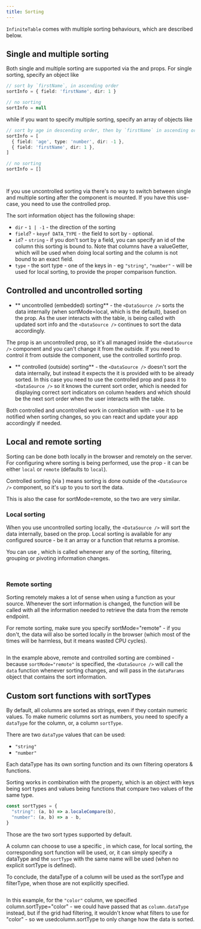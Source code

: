```yaml
---
title: Sorting
---
```


`InfiniteTable` comes with multiple sorting behaviours, which are described below.


## Single and multiple sorting

Both single and multiple sorting are supported via the <DataSourcePropLink name="sortInfo" /> and <DataSourcePropLink name="defaultSortInfo" /> props. For single sorting, specify an object like 
```ts
// sort by `firstName`, in ascending order
sortInfo = { field: 'firstName', dir: 1 }

// no sorting
sortInfo = null
```
while if you want to specify multiple sorting, specify an array of objects like

```ts
// sort by age in descending order, then by `firstName` in ascending order
sortInfo = [
  { field: 'age', type: 'number', dir: -1 },
  { field: 'firstName', dir: 1 },
]

// no sorting
sortInfo = []
```

<Sandpack title="Local + uncontrolled multi-sorting example"> 

```ts file=local-uncontrolled-multi-sorting-example-with-remote-data.page.tsx
```
</Sandpack>


<Sandpack title="Remote + uncontrolled multi-sorting example"> 

```ts file=remote-uncontrolled-multi-sorting-example.page.tsx
```
</Sandpack>

<Note>

If you use uncontrolled sorting via <DataSourcePropLink name="defaultSortInfo" /> there's no way to switch between single and multiple sorting after the component is mounted. If you have this use-case, you need to use the controlled <DataSourcePropLink name="sortInfo" /> prop.

</Note>

The sort information object has the following shape:

 * `dir` - `1 | -1` - the direction of the sorting
 * `field`? - `keyof DATA_TYPE` - the field to sort by - optional.
 * `id`? - `string` - if you don't sort by a field, you can specify an id of the column this sorting is bound to. Note that columns have a <PropLink name="columns.valueGetter">valueGetter</PropLink>, which will be used when doing local sorting and the column is not bound to an exact field.
 * `type` - the sort type - one of the keys in <DataSourcePropLink name="sortTypes"/> - eg `"string"`, `"number"` - will be used for local sorting, to provide the proper comparison function.

## Controlled and uncontrolled sorting

 - ** uncontrolled (embedded) sorting** - the `<DataSource />` sorts the data internally (when <DataSourcePropLink name="sortMode">sortMode=local</DataSourcePropLink>, which is the default), based on the <DataSourcePropLink name="defaultSortInfo" /> prop. As the user interacts with the table, <DataSourcePropLink name="onSortInfoChange" /> is being called with updated sort info and the `<DataSource />` continues to sort the data accordingly.

 <Note>

 The <DataSourcePropLink name="defaultSortInfo" /> prop is an uncontrolled prop, so it's all managed inside the `<DataSource />` component and you can't change it from the outside. If you need to control it from outside the component, use the <DataSourcePropLink name="sortInfo" code={false}>controlled sortInfo</DataSourcePropLink> prop.

 </Note>

  - ** controlled (outside) sorting** - the `<DataSource />` doesn't sort the data internally, but instead it expects the <DataSourcePropLink name="data" /> it is provided with to be already sorted.  In this case you need to use the controlled <DataSourcePropLink name="sortInfo" /> prop and pass it to `<DataSource />` so it knows the current sort order, which is needed for displaying correct sort indicators on column headers and which should  be the next sort order when the user interacts with the table.

Both controlled <DataSourcePropLink name="sortInfo" /> and uncontrolled <DataSourcePropLink name="defaultSortInfo" /> work in combination with <DataSourcePropLink name="onSortInfoChange" /> - use it to be notified when sorting changes, so you can react and update your app accordingly if needed.

## Local and remote sorting

Sorting can be done both locally in the browser and remotely on the server. For configuring where sorting is being performed, use the <DataSourcePropLink name="sortMode" /> prop - it can be either `local` or `remote` (defaults to `local`).

<Note>

Controlled sorting (via <DataSourcePropLink name="sortInfo" />) means sorting is done outside of the `<DataSource />` component, so it's up to you to sort the data.

This is also the case for <DataSourcePropLink name="sortMode">sortMode=remote</DataSourcePropLink>, so the two are very similar.

</Note>

### Local sorting

When you use uncontrolled sorting locally, the `<DataSource />` will sort the data internally, based on the <DataSourcePropLink name="defaultSortInfo" /> prop. Local sorting is available for any configured <DataSourcePropLink name="data" /> source - be it an array or a function that returns a promise.

<Note>

You can use <DataSourcePropLink name="onDataParamsChange" />, which is called whenever any of the sorting, filtering, grouping or pivoting information changes.

</Note>


<Sandpack title="Local uncontrolled sorting + local data"> 

```ts file=local-uncontrolled-single-sorting-example-with-remote-data.page.tsx
```

</Sandpack>

<Sandpack title="Local uncontrolled sorting + remote data"> 

```ts file=local-uncontrolled-single-sorting-example-with-remote-data.page.tsx
```

</Sandpack>


### Remote sorting

Sorting remotely makes a lot of sense when using a function as your <DataSourcePropLink name="data" /> source. Whenever the sort information is changed, the function will be called with all the information needed to retrieve the data from the remote endpoint.

<Note>

For remote sorting, make sure you specify <DataSourcePropLink name="sortMode">sortMode="remote"</DataSourcePropLink> - if you don't, the data will also be sorted locally in the browser (which most of the times will be harmless, but it means wasted CPU cycles).

</Note>

<Sandpack title="Remote + controlled multi-sorting example"> 

```ts file=remote-controlled-multi-sorting-example.page.tsx
```
</Sandpack>

In the example above, remote and controlled sorting are combined - because `sortMode="remote"` is specified, the `<DataSource />` will call the `data` function whenever sorting changes, and will pass in the `dataParams` object that contains the sort information.

## Custom sort functions with sortTypes

By default, all columns are sorted as strings, even if they contain numeric values. To make numeric columns sort as numbers, you need to specify <PropLink name="columns.dataType" code={false}>a `dataType` for the column</PropLink>, or, <PropLink name="columns.sortType" code={false}>a column `sortType`</PropLink>.

There are two `dataType` values that can be used: 
* `"string"`
* `"number"`

Each dataType has its own sorting function and its own filtering operators & functions.

Sorting works in combination with the <PropLink name="sortTypes" /> property, which is an object with keys being sort types and values being functions that compare two values of the same type.

```ts
const sortTypes = {
  "string": (a, b) => a.localeCompare(b),
  "number": (a, b) => a - b,
}
```

Those are the two sort types supported by default.

<Note>

A column can choose to use a specific <PropLink name="columns.sortType" />, in which case, for local sorting, the corresponding sort function will be used, or, it can simply specify a <PropLink name="columns.dataType">dataType</PropLink> and the `sortType` with the same name will be used (when no explicit <PropLink name="columns.sortType">sortType</PropLink> is defined).

To conclude, the <PropLink name="columns.dataType">dataType</PropLink> of a column will be used as the <PropLink name="columns.sortType">sortType</PropLink> and <PropLink name="columns.filterType">filterType</PropLink>, when those are not explicitly specified.

</Note>

<Sandpack  title="Custom sort by color - magenta will come first">

```ts file=../../reference/datasource-props/sortTypes-example.page.tsx
```

</Sandpack>


<Note>

In this example, for the `"color"` column, we specified <PropLink name="columns.sortType">column.sortType="color"</PropLink> - we could have passed that as `column.dataType` instead, but if the grid had filtering, it wouldn't know what filters to use for "color" - so we used<PropLink name="columns.sortType">column.sortType</PropLink> to only change how the data is sorted.

</Note>
